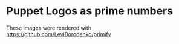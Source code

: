 # Puppet Logos as prime numbers

These images were rendered with https://github.com/LeviBorodenko/primify

